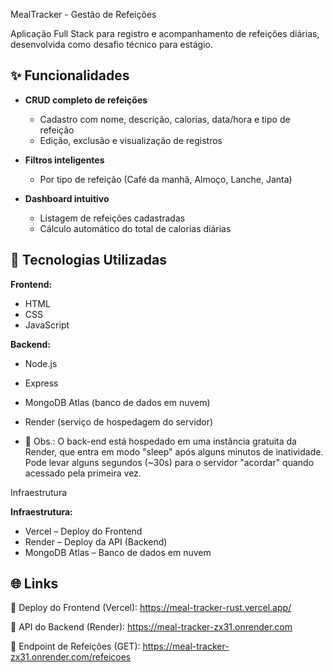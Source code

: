 

MealTracker - Gestão de Refeições


Aplicação Full Stack para registro e acompanhamento de refeições diárias, desenvolvida como desafio técnico para estágio.

## ✨ Funcionalidades

- **CRUD completo de refeições**
  - Cadastro com nome, descrição, calorias, data/hora e tipo de refeição
  - Edição, exclusão e visualização de registros
    
- **Filtros inteligentes**
  - Por tipo de refeição (Café da manhã, Almoço, Lanche, Janta)
    
- **Dashboard intuitivo**
  - Listagem de refeições cadastradas
  - Cálculo automático do total de calorias diárias


## 🚀 Tecnologias Utilizadas

**Frontend:**
- HTML
- CSS
- JavaScript


**Backend:**

- Node.js
- Express
- MongoDB Atlas (banco de dados em nuvem)
- Render (serviço de hospedagem do servidor)

- 📌 Obs.: O back-end está hospedado em uma instância gratuita da Render, que entra em modo "sleep" após alguns minutos de inatividade.
Pode levar alguns segundos (~30s) para o servidor "acordar" quando acessado pela primeira vez.

Infraestrutura

**Infraestrutura:**

- Vercel – Deploy do Frontend
- Render – Deploy da API (Backend)
- MongoDB Atlas – Banco de dados em nuvem



## 🌐 Links

🔗 Deploy do Frontend (Vercel):
https://meal-tracker-rust.vercel.app/

🔗 API do Backend (Render):
https://meal-tracker-zx31.onrender.com

🔗 Endpoint de Refeições (GET):
https://meal-tracker-zx31.onrender.com/refeicoes






